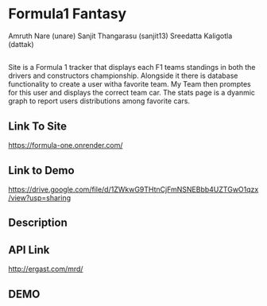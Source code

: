 # Formula1 Fantasy
Amruth Nare (unare)
Sanjit Thangarasu (sanjit13)
Sreedatta Kaligotla (dattak) 

##
Site is a Formula 1 tracker that displays each F1 teams standings in both the drivers and constructors championship. Alongside it there is database functionality to create a user witha favorite team. My Team then promptes for this user and displays the correct team car. The stats page is a dyanmic graph to report users distributions among favorite cars.

## Link To Site
https://formula-one.onrender.com/
## Link to Demo
https://drive.google.com/file/d/1ZWkwG9THtnCjFmNSNEBbb4UZTGwO1qzx/view?usp=sharing
## Description

## API Link
http://ergast.com/mrd/


## DEMO
